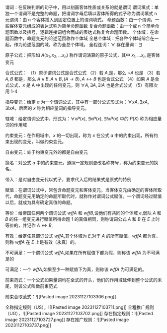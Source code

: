 谓词：在反映判断的句子中，用以刻画客体性质或关系的就是谓词
谓词填式：单独一个谓词不是完整的命题，把谓词字母后填以客体所得的式子称为谓词填式
n 元谓词：由 n 个客体插入到固定位置上的谓词填式。
命题函数：由一个谓词，一些客体变元组成的表达式称为简单命题函数
复合命题函数：由一个或 n 个简单命题函数以及括号，逻辑连接词组合而成的表达式称复合命题函数。
个体域：在命题函数中，命题变元的论述范围称作个体域
全总个体域：把各种个体域综合在一起，作为论述范围的域，称为全总个体域。
全程连词：$\forall$
存在量词：$\exists$

原子公式：把形如 $A(x_{1},x_{2},\dots x_{n})$ 称作谓词演算的原子公式，其中 $x_{1},\dots x_{n}$ 是客体变元

合式公式：
（1）原子谓词公式是合式公式
（2）若 $A$,是，那么 $\neg A$ 也是
（3）若 $A,B$ 都是，那么 $A \land B,A \lor B,(A\to B),A \leftrightarrow B$ 也是合式公式
（4）如果 $A$ 是合式公式，$x$ 是 A 中出现的任何变元，则 $\forall A,\exists A,\exists !A$ 也是合式公式
（5）有限次用 1-4

指导变元：给定 $a$ 为一个谓词公式，其中有一部分公式形式为：$\forall x A,\exists x  A,\exists ! x A$，后面的 $x$ 称为相应量词的指导变元。

辖域：给定谓词公式中，形式为：$\forall xP(x)$, $\exists x P(x)$, $\exists!x P(x)$ 中的 $P(X)$ 称为相应量词的作用域

约束变元：在作用域中，$x$ 的一切出现，称为 $x$ 在公式 $a$ 中的约束出现，所有约束出现的变元，叫做约束变元。

自由变元：处于约束变元外的都是自由变元

换名：对公式 $a$ 中的约束变元，遵照一定规则更改名称符号，称为约束变元的换名。

带入：是对自由变元代以式子，要求代入后的结果式是原式的特例

赋值：在谓词公式中，常包含命题变元和客体变元，当客体变元由确定的客体所取代，命题变元用确定的命题所取代时，就称作对谓词公式赋值。一个谓词经过赋值以后，就成为具有确定真值的命题。

等价：给帝国任何两个谓词公式 $wffA$ 和 $wffB$,设他们有共同的个体域 $e$,弱队 $A$ 和 $B$ 的任一组变元进行赋值所得命题 1 的真值相同，则称谓词公式 $A$ 和 $B$ 在 $E$ 上时等价的，并记作 $A \leftrightarrow B$,

有效：给定任意谓词公式 $wffA$,其个体域为 $E$,对于 $A$ 的所有赋值，$wffA$ 都为真，则称 $wffA$ 在 $E$ 上是有效（永真）的。

不可满足：一个谓词公式 $wffA$,如果在所有赋值下都为假，则称该 $wffA$ 为不可满足的

可满足：一个 $wffA$,如果至少一种赋值下为真，则称该 $wffA$ 为可满足的。

前束范式：一个公式如果量词均在全式的开头，他们的作用域延伸到整个公式的末尾，则该公式叫做前束范式

前束合取范式：![[Pasted image 20231127103306.png]]

全称指定规则（US），![[Pasted image 20231127103711.png]]
全程推广规则（UG），![[Pasted image 20231127103702.png]]
存在指定规则：![[Pasted image 20231127103727.png]]
存在推广规则：![[Pasted image 20231127103737.png]]
